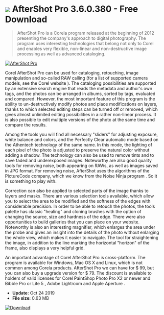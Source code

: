 # ![](https://cdn.softexe.net/static/icon/b/aftershot-pro-10350.png) AfterShot Pro 3.6.0.380 - Free Download

> AfterShot Pro is a Corela program released at the beginning of 2012 presenting the company's approach to digital photography. The program uses interesting technologies that belong not only to Corel and enables very flexible, non-linear and non-destructive image processing as well as advanced cataloging.

[![AfterShot Pro](https://gallery.dpcdn.pl/imgc/Tools/7157/g_-_420x350_1.5_-_x20120111181201_00.jpg)](https://softexe.net/win/multimedia/graphics-design/aftershot-pro:pRceR.html)

Corel AfterShot Pro can be used for cataloging, retouching, image manipulation and so-called RAW calling (for a list of supported camera models, see the Corel website ). The cataloging possibilities are supported by an extensive search engine that reads the metadata and author's own tags, and the photos can be arranged in albums, sorted by tags, evaluated and compared. However, the most important feature of this program is the ability to un-destructively modify photos and place modifications on layers, thanks to which selected editing steps can be turned off or removed, which gives almost unlimited editing possibilities in a rather non-linear process. It is also possible to edit multiple versions of the photo at the same time and compare the results. 
 
 
 Among the tools you will find all necessary "sliders" for adjusting exposure, white balance and colors, and the Perfectly Clear automatic mode based on the Athentech technology of the same name. In this mode, the lighting of each pixel of the photo is adjusted to preserve the natural color without adding a shadow. The technology can also be used to remove tints and to save faded and underexposed images. Noteworthy are also good quality tools for removing noise, both appearing on RAWs, as well as images saved in JPG format. For removing noise, AfterShot uses the algorithms of the PictureCode company, which we know from the Noise Ninja program . So it is something to play with. 
 
 
 Correction can also be applied to selected parts of the image thanks to layers and masks. There are various selection tools available, which allow you to select the area to be modified and the softness of the edges with considerable precision. In order to be able to retouch the photos, the tools palette has classic "healing" and cloning brushes with the option of changing the source, size and hardness of the edge. There were also opportunities to build galleries that you can place on your website. Noteworthy is also an interesting magnifier, which enlarges the area under the probe and gives an insight into the details of the photo without enlarging the whole view, which makes it easier to navigate. The tool for straightening the image, in addition to the line marking the horizontal "horizon" of the frame, also displays a very helpful grid. 
 
 
 An important advantage of Corel AfterShot Pro is cross-platform. The program is available for Windows, Mac OS X and Linux, which is not common among Corela products. AfterShot Pro we can have for $ 99, but you can also buy a upgrade version for $ 79. The discount is available to holders of valid licenses for Corel PaintShop Photo Pro X2 or newer and Bibble Pro or Lite 5 , Adobe Lightroom and Apple Aperture .


- **Update:** Oct 24 2019
- **File size:** 0.63 MB

[![Download](https://cdn.softexe.net/static/img/download.png)](https://softexe.net/win/multimedia/graphics-design/aftershot-pro:pRceR.html)

